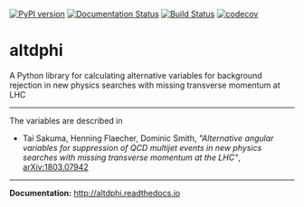 [![PyPI version](https://badge.fury.io/py/altdphi.svg)](https://badge.fury.io/py/altdphi) [![Documentation Status](https://readthedocs.org/projects/altdphi/badge/?version=latest)](https://altdphi.readthedocs.io/en/latest/?badge=latest) [![Build Status](https://travis-ci.org/TaiSakuma/altdphi.svg?branch=master)](https://travis-ci.org/TaiSakuma/altdphi) [![codecov](https://codecov.io/gh/TaiSakuma/altdphi/branch/master/graph/badge.svg)](https://codecov.io/gh/TaiSakuma/altdphi)

# altdphi
A Python library for calculating alternative variables for background rejection
in new physics searches with missing transverse momentum at LHC

****

The variables are described in

- Tai Sakuma, Henning Flaecher, Dominic Smith, _"Alternative angular variables
  for suppression of QCD multijet events in new physics searches with missing
  transverse momentum at the LHC"_, [arXiv:1803.07942](https://arxiv.org/abs/1803.07942)

****

**Documentation:** http://altdphi.readthedocs.io
